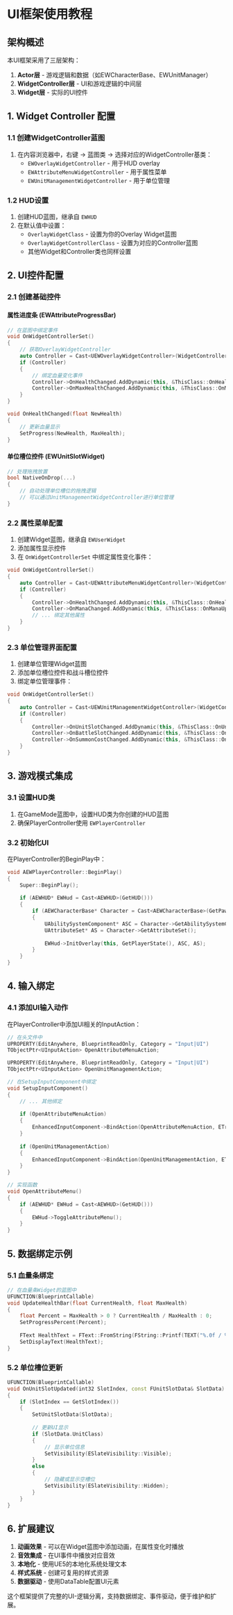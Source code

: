 # UI框架使用教程

## 架构概述

本UI框架采用了三层架构：
1. **Actor层** - 游戏逻辑和数据（如EWCharacterBase、EWUnitManager）
2. **WidgetController层** - UI和游戏逻辑的中间层
3. **Widget层** - 实际的UI控件

## 1. Widget Controller 配置

### 1.1 创建WidgetController蓝图
1. 在内容浏览器中，右键 -> 蓝图类 -> 选择对应的WidgetController基类：
   - `EWOverlayWidgetController` - 用于HUD overlay
   - `EWAttributeMenuWidgetController` - 用于属性菜单
   - `EWUnitManagementWidgetController` - 用于单位管理

### 1.2 HUD设置
1. 创建HUD蓝图，继承自 `EWHUD`
2. 在默认值中设置：
   - `OverlayWidgetClass` - 设置为你的Overlay Widget蓝图
   - `OverlayWidgetControllerClass` - 设置为对应的Controller蓝图
   - 其他Widget和Controller类也同样设置

## 2. UI控件配置

### 2.1 创建基础控件

#### 属性进度条 (EWAttributeProgressBar)
```cpp
// 在蓝图中绑定事件
void OnWidgetControllerSet()
{
    // 获取OverlayWidgetController
    auto Controller = Cast<UEWOverlayWidgetController>(WidgetController);
    if (Controller)
    {
        // 绑定血量变化事件
        Controller->OnHealthChanged.AddDynamic(this, &ThisClass::OnHealthChanged);
        Controller->OnMaxHealthChanged.AddDynamic(this, &ThisClass::OnMaxHealthChanged);
    }
}

void OnHealthChanged(float NewHealth)
{
    // 更新血量显示
    SetProgress(NewHealth, MaxHealth);
}
```

#### 单位槽位控件 (EWUnitSlotWidget)
```cpp
// 处理拖拽放置
bool NativeOnDrop(...)
{
    // 自动处理单位槽位的拖拽逻辑
    // 可以通过UnitManagementWidgetController进行单位管理
}
```

### 2.2 属性菜单配置
1. 创建Widget蓝图，继承自 `EWUserWidget`
2. 添加属性显示控件
3. 在 `OnWidgetControllerSet` 中绑定属性变化事件：

```cpp
void OnWidgetControllerSet()
{
    auto Controller = Cast<UEWAttributeMenuWidgetController>(WidgetController);
    if (Controller)
    {
        Controller->OnHealthChanged.AddDynamic(this, &ThisClass::OnHealthUpdated);
        Controller->OnManaChanged.AddDynamic(this, &ThisClass::OnManaUpdated);
        // ... 绑定其他属性
    }
}
```

### 2.3 单位管理界面配置
1. 创建单位管理Widget蓝图
2. 添加单位槽位控件和战斗槽位控件
3. 绑定单位管理事件：

```cpp
void OnWidgetControllerSet()
{
    auto Controller = Cast<UEWUnitManagementWidgetController>(WidgetController);
    if (Controller)
    {
        Controller->OnUnitSlotChanged.AddDynamic(this, &ThisClass::OnUnitSlotUpdated);
        Controller->OnBattleSlotChanged.AddDynamic(this, &ThisClass::OnBattleSlotUpdated);
        Controller->OnSummonCostChanged.AddDynamic(this, &ThisClass::OnSummonCostUpdated);
    }
}
```

## 3. 游戏模式集成

### 3.1 设置HUD类
1. 在GameMode蓝图中，设置HUD类为你创建的HUD蓝图
2. 确保PlayerController使用 `EWPlayerController`

### 3.2 初始化UI
在PlayerController的BeginPlay中：
```cpp
void AEWPlayerController::BeginPlay()
{
    Super::BeginPlay();
    
    if (AEWHUD* EWHud = Cast<AEWHUD>(GetHUD()))
    {
        if (AEWCharacterBase* Character = Cast<AEWCharacterBase>(GetPawn()))
        {
            UAbilitySystemComponent* ASC = Character->GetAbilitySystemComponent();
            UAttributeSet* AS = Character->GetAttributeSet();
            
            EWHud->InitOverlay(this, GetPlayerState(), ASC, AS);
        }
    }
}
```

## 4. 输入绑定

### 4.1 添加UI输入动作
在PlayerController中添加UI相关的InputAction：
```cpp
// 在头文件中
UPROPERTY(EditAnywhere, BlueprintReadOnly, Category = "Input|UI")
TObjectPtr<UInputAction> OpenAttributeMenuAction;

UPROPERTY(EditAnywhere, BlueprintReadOnly, Category = "Input|UI")
TObjectPtr<UInputAction> OpenUnitManagementAction;

// 在SetupInputComponent中绑定
void SetupInputComponent()
{
    // ... 其他绑定
    
    if (OpenAttributeMenuAction)
    {
        EnhancedInputComponent->BindAction(OpenAttributeMenuAction, ETriggerEvent::Triggered, this, &AEWPlayerController::OpenAttributeMenu);
    }
    
    if (OpenUnitManagementAction)
    {
        EnhancedInputComponent->BindAction(OpenUnitManagementAction, ETriggerEvent::Triggered, this, &AEWPlayerController::OpenUnitManagement);
    }
}

// 实现函数
void OpenAttributeMenu()
{
    if (AEWHUD* EWHud = Cast<AEWHUD>(GetHUD()))
    {
        EWHud->ToggleAttributeMenu();
    }
}
```

## 5. 数据绑定示例

### 5.1 血量条绑定
```cpp
// 在血量条Widget的蓝图中
UFUNCTION(BlueprintCallable)
void UpdateHealthBar(float CurrentHealth, float MaxHealth)
{
    float Percent = MaxHealth > 0 ? CurrentHealth / MaxHealth : 0;
    SetProgressPercent(Percent);
    
    FText HealthText = FText::FromString(FString::Printf(TEXT("%.0f / %.0f"), CurrentHealth, MaxHealth));
    SetDisplayText(HealthText);
}
```

### 5.2 单位槽位更新
```cpp
UFUNCTION(BlueprintCallable)
void OnUnitSlotUpdated(int32 SlotIndex, const FUnitSlotData& SlotData)
{
    if (SlotIndex == GetSlotIndex())
    {
        SetUnitSlotData(SlotData);
        
        // 更新UI显示
        if (SlotData.UnitClass)
        {
            // 显示单位信息
            SetVisibility(ESlateVisibility::Visible);
        }
        else
        {
            // 隐藏或显示空槽位
            SetVisibility(ESlateVisibility::Hidden);
        }
    }
}
```

## 6. 扩展建议

1. **动画效果** - 可以在Widget蓝图中添加动画，在属性变化时播放
2. **音效集成** - 在UI事件中播放对应音效
3. **本地化** - 使用UE5的本地化系统处理文本
4. **样式系统** - 创建可复用的样式资源
5. **数据驱动** - 使用DataTable配置UI元素

这个框架提供了完整的UI-逻辑分离，支持数据绑定、事件驱动，便于维护和扩展。
